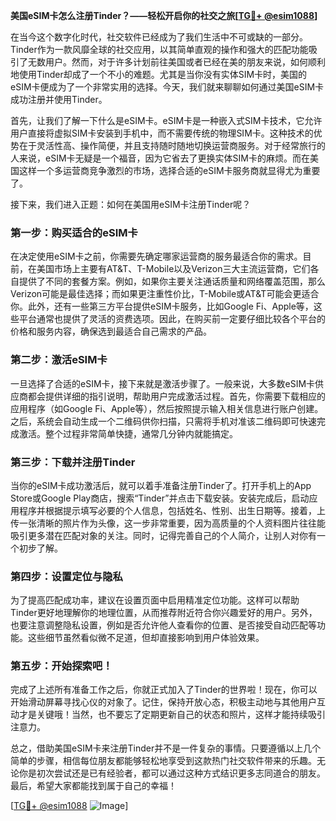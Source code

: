 **美国eSIM卡怎么注册Tinder？——轻松开启你的社交之旅[[TG💪+ @esim1088](https://t.me/s/esim1088)]**

在当今这个数字化时代，社交软件已经成为了我们生活中不可或缺的一部分。Tinder作为一款风靡全球的社交应用，以其简单直观的操作和强大的匹配功能吸引了无数用户。然而，对于许多计划前往美国或者已经在美的朋友来说，如何顺利地使用Tinder却成了一个不小的难题。尤其是当你没有实体SIM卡时，美国的eSIM卡便成为了一个非常实用的选择。今天，我们就来聊聊如何通过美国eSIM卡成功注册并使用Tinder。

首先，让我们了解一下什么是eSIM卡。eSIM卡是一种嵌入式SIM卡技术，它允许用户直接将虚拟SIM卡安装到手机中，而不需要传统的物理SIM卡。这种技术的优势在于灵活性高、操作简便，并且支持随时随地切换运营商服务。对于经常旅行的人来说，eSIM卡无疑是一个福音，因为它省去了更换实体SIM卡的麻烦。而在美国这样一个多运营商竞争激烈的市场，选择合适的eSIM卡服务商就显得尤为重要了。

接下来，我们进入正题：如何在美国用eSIM卡注册Tinder呢？

### 第一步：购买适合的eSIM卡

在决定使用eSIM卡之前，你需要先确定哪家运营商的服务最适合你的需求。目前，在美国市场上主要有AT&T、T-Mobile以及Verizon三大主流运营商，它们各自提供了不同的套餐方案。例如，如果你主要关注通话质量和网络覆盖范围，那么Verizon可能是最佳选择；而如果更注重性价比，T-Mobile或AT&T可能会更适合你。此外，还有一些第三方平台提供eSIM卡服务，比如Google Fi、Apple等，这些平台通常也提供了灵活的资费选项。因此，在购买前一定要仔细比较各个平台的价格和服务内容，确保选到最适合自己需求的产品。

### 第二步：激活eSIM卡

一旦选择了合适的eSIM卡，接下来就是激活步骤了。一般来说，大多数eSIM卡供应商都会提供详细的指引说明，帮助用户完成激活过程。首先，你需要下载相应的应用程序（如Google Fi、Apple等），然后按照提示输入相关信息进行账户创建。之后，系统会自动生成一个二维码供你扫描，只需将手机对准该二维码即可快速完成激活。整个过程非常简单快捷，通常几分钟内就能搞定。

### 第三步：下载并注册Tinder

当你的eSIM卡成功激活后，就可以着手准备注册Tinder了。打开手机上的App Store或Google Play商店，搜索“Tinder”并点击下载安装。安装完成后，启动应用程序并根据提示填写必要的个人信息，包括姓名、性别、出生日期等。接着，上传一张清晰的照片作为头像，这一步非常重要，因为高质量的个人资料图片往往能吸引更多潜在匹配对象的关注。同时，记得完善自己的个人简介，让别人对你有一个初步了解。

### 第四步：设置定位与隐私

为了提高匹配成功率，建议在设置页面中启用精准定位功能。这样可以帮助Tinder更好地理解你的地理位置，从而推荐附近符合你兴趣爱好的用户。另外，也要注意调整隐私设置，例如是否允许他人查看你的位置、是否接受自动匹配等功能。这些细节虽然看似微不足道，但却直接影响到用户体验效果。

### 第五步：开始探索吧！

完成了上述所有准备工作之后，你就正式加入了Tinder的世界啦！现在，你可以开始滑动屏幕寻找心仪的对象了。记住，保持开放心态，积极主动地与其他用户互动才是关键哦！当然，也不要忘了定期更新自己的状态和照片，这样才能持续吸引注意力。

总之，借助美国eSIM卡来注册Tinder并不是一件复杂的事情。只要遵循以上几个简单的步骤，相信每位朋友都能够轻松地享受到这款热门社交软件带来的乐趣。无论你是初次尝试还是已有经验者，都可以通过这种方式结识更多志同道合的朋友。最后，希望大家都能找到属于自己的幸福！

[[TG💪+ @esim1088](https://t.me/s/esim1088) ![Image](https://i.postimg.cc/4NQfJmqS/Snipaste-2025-05-13-00-14-12.png)]